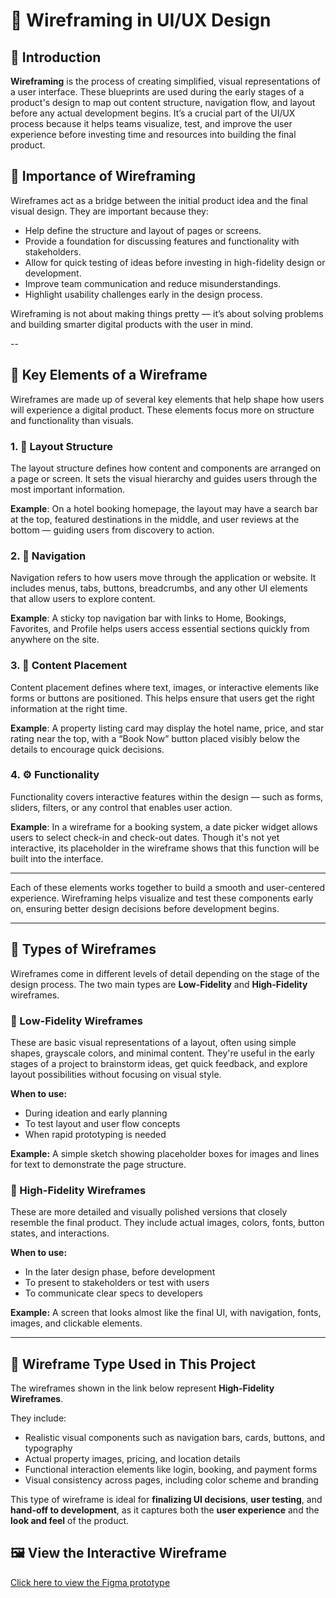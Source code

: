 # 🧩 Wireframing in UI/UX Design

## 📌 Introduction

**Wireframing** is the process of creating simplified, visual representations of a user interface. These blueprints are used during the early stages of a product's design to map out content structure, navigation flow, and layout before any actual development begins. It’s a crucial part of the UI/UX process because it helps teams visualize, test, and improve the user experience before investing time and resources into building the final product.

## 🎯 Importance of Wireframing

Wireframes act as a bridge between the initial product idea and the final visual design. They are important because they:

- Help define the structure and layout of pages or screens.
- Provide a foundation for discussing features and functionality with stakeholders.
- Allow for quick testing of ideas before investing in high-fidelity design or development.
- Improve team communication and reduce misunderstandings.
- Highlight usability challenges early in the design process.

Wireframing is not about making things pretty — it’s about solving problems and building smarter digital products with the user in mind.

--

## 🧱 Key Elements of a Wireframe

Wireframes are made up of several key elements that help shape how users will experience a digital product. These elements focus more on structure and functionality than visuals.

### 1. 🧭 Layout Structure

The layout structure defines how content and components are arranged on a page or screen. It sets the visual hierarchy and guides users through the most important information.

**Example**: On a hotel booking homepage, the layout may have a search bar at the top, featured destinations in the middle, and user reviews at the bottom — guiding users from discovery to action.

### 2. 🔗 Navigation

Navigation refers to how users move through the application or website. It includes menus, tabs, buttons, breadcrumbs, and any other UI elements that allow users to explore content.

**Example**: A sticky top navigation bar with links to Home, Bookings, Favorites, and Profile helps users access essential sections quickly from anywhere on the site.

### 3. 📄 Content Placement

Content placement defines where text, images, or interactive elements like forms or buttons are positioned. This helps ensure that users get the right information at the right time.

**Example**: A property listing card may display the hotel name, price, and star rating near the top, with a “Book Now” button placed visibly below the details to encourage quick decisions.

### 4. ⚙️ Functionality

Functionality covers interactive features within the design — such as forms, sliders, filters, or any control that enables user action.

**Example**: In a wireframe for a booking system, a date picker widget allows users to select check-in and check-out dates. Though it's not yet interactive, its placeholder in the wireframe shows that this function will be built into the interface.

---

Each of these elements works together to build a smooth and user-centered experience. Wireframing helps visualize and test these components early on, ensuring better design decisions before development begins.

---

## 🧾 Types of Wireframes

Wireframes come in different levels of detail depending on the stage of the design process. The two main types are **Low-Fidelity** and **High-Fidelity** wireframes.

### 🔹 Low-Fidelity Wireframes
These are basic visual representations of a layout, often using simple shapes, grayscale colors, and minimal content. They're useful in the early stages of a project to brainstorm ideas, get quick feedback, and explore layout possibilities without focusing on visual style.

**When to use:**
- During ideation and early planning
- To test layout and user flow concepts
- When rapid prototyping is needed

**Example:** A simple sketch showing placeholder boxes for images and lines for text to demonstrate the page structure.

### 🔸 High-Fidelity Wireframes
These are more detailed and visually polished versions that closely resemble the final product. They include actual images, colors, fonts, button states, and interactions.

**When to use:**
- In the later design phase, before development
- To present to stakeholders or test with users
- To communicate clear specs to developers

**Example:** A screen that looks almost like the final UI, with navigation, fonts, images, and clickable elements.

---

## 📱 Wireframe Type Used in This Project

The wireframes shown in the link below represent **High-Fidelity Wireframes**.

They include:
- Realistic visual components such as navigation bars, cards, buttons, and typography
- Actual property images, pricing, and location details
- Functional interaction elements like login, booking, and payment forms
- Visual consistency across pages, including color scheme and branding

This type of wireframe is ideal for **finalizing UI decisions**, **user testing**, and **hand-off to development**, as it captures both the **user experience** and the **look and feel** of the product.

## 🖼️ View the Interactive Wireframe

[Click here to view the Figma prototype](https://www.figma.com/design/E2BRqdPcKkrnX6hLGPto8Z/Project-Airbnb?node-id=1-2&embed-host=share)


